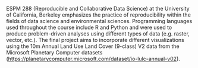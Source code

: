 ESPM 288 (Reproducible and Collaborative Data Science) at the University of California, Berkeley emphasizes the practice of reproducibility within the fields of data science and environmental sciences. Programming languages used throughout the course include R and Python and were used to produce problem-driven analyses using different types of data (e.g. raster, vector, etc.). The final project aims to incorporate different visualizations using the 10m Annual Land Use Land Cover (9-class) V2 data from the Microsoft Planetary Computer datasets (https://planetarycomputer.microsoft.com/dataset/io-lulc-annual-v02). 
